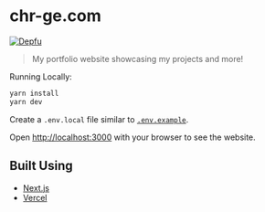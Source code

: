 # chr-ge.com

[![Depfu](https://badges.depfu.com/badges/c72a89d7d61da748fcf12b74873a8678/overview.svg)](https://depfu.com/github/chr-ge/chr-ge.com?project_id=24690)

> My portfolio website showcasing my projects and more!

Running Locally:

```bash
yarn install
yarn dev
```

Create a `.env.local` file similar to [`.env.example`](https://github.com/leerob/leerob.io/blob/master/.env.example).

Open [http://localhost:3000](http://localhost:3000) with your browser to see the website.

## Built Using
- [Next.js](https://nextjs.org/)
- [Vercel](https://vercel.com)
